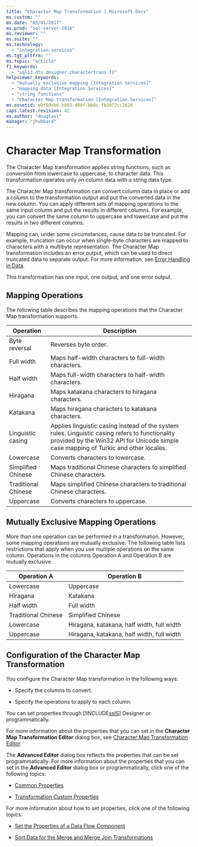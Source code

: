 ```yaml
---
title: "Character Map Transformation | Microsoft Docs"
ms.custom: ""
ms.date: "03/01/2017"
ms.prod: "sql-server-2016"
ms.reviewer: ""
ms.suite: ""
ms.technology: 
  - "integration-services"
ms.tgt_pltfrm: ""
ms.topic: "article"
f1_keywords: 
  - "sql13.dts.designer.charactertrans.f1"
helpviewer_keywords: 
  - "mutually exclusive mapping [Integration Services]"
  - "mapping data [Integration Services]"
  - "string functions"
  - "Character Map transformation [Integration Services]"
ms.assetid: e0f50eb6-b893-400f-bb8c-fb3072cc2620
caps.latest.revision: 42
ms.author: "douglasl"
manager: "jhubbard"
---
```

# Character Map Transformation
  The Character Map transformation applies string functions, such as conversion from lowercase to uppercase, to character data. This transformation operates only on column data with a string data type.  
  
 The Character Map transformation can convert column data in place or add a column to the transformation output and put the converted data in the new column. You can apply different sets of mapping operations to the same input column and put the results in different columns. For example, you can convert the same column to uppercase and lowercase and put the results in two different columns.  
  
 Mapping can, under some circumstances, cause data to be truncated. For example, truncation can occur when single-byte characters are mapped to characters with a multibyte representation. The Character Map transformation includes an error output, which can be used to direct truncated data to separate output. For more information, see [Error Handling in Data](../../../integration-services/data-flow/error-handling-in-data.md).  
  
 This transformation has one input, one output, and one error output.  
  
## Mapping Operations  
 The following table describes the mapping operations that the Character Map transformation supports.  
  
|Operation|Description|  
|---------------|-----------------|  
|Byte reversal|Reverses byte order.|  
|Full width|Maps half-width characters to full-width characters.|  
|Half width|Maps full-width characters to half-width characters.|  
|Hiragana|Maps katakana characters to hiragana characters.|  
|Katakana|Maps hiragana characters to katakana characters.|  
|Linguistic casing|Applies linguistic casing instead of the system rules. Linguistic casing refers to functionality provided by the Win32 API for Unicode simple case mapping of Turkic and other locales.|  
|Lowercase|Converts characters to lowercase.|  
|Simplified Chinese|Maps traditional Chinese characters to simplified Chinese characters.|  
|Traditional Chinese|Maps simplified Chinese characters to traditional Chinese characters.|  
|Uppercase|Converts characters to uppercase.|  
  
## Mutually Exclusive Mapping Operations  
 More than one operation can be performed in a transformation. However, some mapping operations are mutually exclusive. The following table lists restrictions that apply when you use multiple operations on the same column. Operations in the columns Operation A and Operation B are mutually exclusive.  
  
|Operation A|Operation B|  
|-----------------|-----------------|  
|Lowercase|Uppercase|  
|Hiragana|Katakana|  
|Half width|Full width|  
|Traditional Chinese|Simplified Chinese|  
|Lowercase|Hiragana, katakana, half width, full width|  
|Uppercase|Hiragana, katakana, half width, full width|  
  
## Configuration of the Character Map Transformation  
 You configure the Character Map transformation in the following ways:  
  
-   Specify the columns to convert.  
  
-   Specify the operations to apply to each column.  
  
 You can set properties through [!INCLUDE[ssIS](../../../a9retired/includes/ssis-md.md)] Designer or programmatically.  
  
 For more information about the properties that you can set in the **Character Map Transformation Editor** dialog box, see [Character Map Transformation Editor](../../../integration-services/data-flow/transformations/character-map-transformation-editor.md).  
  
 The **Advanced Editor** dialog box reflects the properties that can be set programmatically. For more information about the properties that you can set in the **Advanced Editor** dialog box or programmatically, click one of the following topics:  
  
-   [Common Properties](../../../a9retired/common-properties.md)  
  
-   [Transformation Custom Properties](../../../integration-services/data-flow/transformations/transformation-custom-properties.md)  
  
 For more information about how to set properties, click one of the following topics:  
  
-   [Set the Properties of a Data Flow Component](../../../integration-services/data-flow/set-the-properties-of-a-data-flow-component.md)  
  
-   [Sort Data for the Merge and Merge Join Transformations](../../../integration-services/data-flow/transformations/sort-data-for-the-merge-and-merge-join-transformations.md)  
  
  